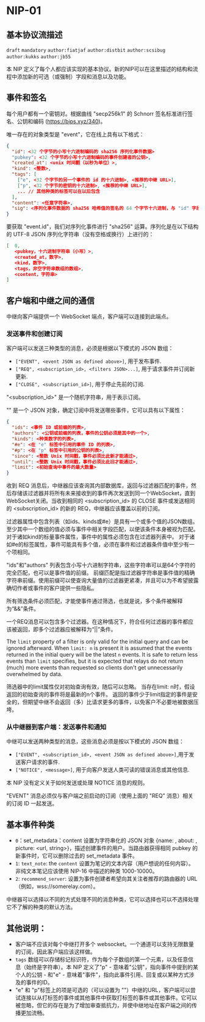 NIP-01
======

基本协议流描述
-------------------------------

`draft` `mandatory` `author:fiatjaf` `author:distbit` `author:scsibug` `author:kukks` `author:jb55`

本 NIP 定义了每个人都应该实现的基本协议。新的NIP可以在这里描述的结构和流程中添加新的可选（或强制）字段和消息以及功能。

## 事件和签名

每个用户都有一个密钥对。根据曲线 "secp256k1" 的 Schnorr 签名标准进行签名、公钥和编码 (https://bips.xyz/340)。

唯一存在的对象类型是 "event"，它在线上具有以下格式：

```json
{
  "id": <32 个字节的小写十六进制编码的 sha256 序列化事件数据>
  "pubkey": <32 个字节的小写十六进制编码的事件创建者的公钥>,
  "created_at": <unix 时间戳（以秒为单位）>,
  "kind": <整数>,
  "tags": [
    ["e", <32 个字节的另一个事件的 id 的十六进制>, <推荐的中继 URL>],
    ["p", <32 个字节的密钥的十六进制>, <推荐的中继 URL>],
    ... // 其他种类的标签可以在以后包含
  ],
  "content": <任意字符串>,
  "sig": <序列化事件数据的 sha256 哈希值的签名的 64 个字节十六进制，与 "id" 字段相同>
}

```

要获取 "event.id"，我们对序列化事件进行 "sha256" 运算。序列化是在以下结构的 UTF-8 JSON 序列化字符串（没有空格或换行）上进行的：

```json
[  0,
   <pubkey，十六进制字符串（小写）>,
   <created_at，数字>,
   <kind，数字>,
   <tags，非空字符串数组的数组>,
   <content，字符串>
]
```

## 客户端和中继之间的通信

中继向客户端提供一个 WebSocket 端点，客户端可以连接到此端点。

### 发送事件和创建订阅

客户端可以发送三种类型的消息，必须是根据以下模式的 JSON 数组：

  * `["EVENT", <event JSON as defined above>]`, 用于发布事件.
  * `["REQ", <subscription_id>, <filters JSON>...]`, 用于请求事件并订阅新更新.
  * `["CLOSE", <subscription_id>]`, 用于停止先前的订阅.


"<subscription_id>" 是一个随机字符串，用于表示订阅。

"<filters>" 是一个 JSON 对象，确定订阅中将发送哪些事件，它可以具有以下属性：


```json  
{
  "ids": <事件 ID 或前缀的列表>,
  "authors": <公钥或前缀的列表，事件的公钥必须是其中的一个>,
  "kinds": <种类数字的列表>,
  "#e": <在 "e" 标签中引用的事件 ID 的列表>,
  "#p": <在 "p" 标签中引用的公钥的列表>,
  "since": <整数 Unix 时间戳，事件必须比此新才能通过>,
  "until": <整数 Unix 时间戳，事件必须比此旧才能通过>,
  "limit": <初始查询中事件的最大数量>
}
```
  
收到 REQ 消息后，中继器应该查询其内部数据库，返回与过滤器匹配的事件，然后存储该过滤器并将所有未来接收到的事件再次发送到同一个WebSocket，直到WebSocket关闭。当收到相同的 <subscription_id> 的 CLOSE 事件或发送相同的 <subscription_id> 的新的 REQ，中继器应该覆盖以前的订阅。
  
过滤器属性中包含列表（如ids、kinds或#e）是具有一个或多个值的JSON数组。 至少其中一个数组的值必须与事件中相关字段匹配，以便该条件本身被视为匹配。 对于诸如kind的标量事件属性，事件中的属性必须包含在过滤器列表中。 对于诸如#e的标签属性，事件可能具有多个值，必须在事件和过滤器条件值中至少有一个项相同。


"ids"和"authors" 列表包含小写十六进制字符串，这些字符串可以是64个字符的完全匹配，也可以是事件值的前缀。 前缀匹配是指过滤器字符串是事件值的精确字符串前缀。使用前缀可以使查询大量值的过滤器更紧凑，并且可以为不希望披露确切作者或事件的客户提供一些隐私。

所有筛选条件必须匹配，才能使事件通过筛选，也就是说，多个条件被解释为“&&”条件。

一个REQ消息可以包含多个过滤器。在这种情况下，符合任何过滤器的事件都应该被返回，即多个过滤器应被解释为“||”条件。

The `limit` property of a filter is only valid for the initial query and can be ignored afterward. When `limit: n` is present it is assumed that the events returned in the initial query will be the latest `n` events. It is safe to return less events than `limit` specifies, but it is expected that relays do not return (much) more events than requested so clients don't get unnecessarily overwhelmed by data.

筛选器中的limit属性仅对初始查询有效，随后可以忽略。 当存在limit: n时，假设返回的初始查询的事件将是最新的n个事件。 返回的事件少于limit指定的事件是安全的，但期望中继不会返回（多）比请求更多的事件，以免客户不必要地被数据压垮。

### 从中继器到客户端：发送事件和通知

中继可以发送两种类型的消息，这些消息必须是按以下模式的 JSON 数组：

  * `["EVENT", <subscription_id>, <event JSON as defined above>]`,用于发送客户请求的事件.
  * `["NOTICE", <message>]`, 用于向客户发送人类可读的错误消息或其他信息.


本 NIP 没有定义关于如何发送或处理 NOTICE 消息的规则。

"EVENT" 消息必须仅与客户端之前启动的订阅（使用上面的 "REQ" 消息）相关的订阅 ID 一起发送。


## 基本事件种类

  - `0`：set_metadata：content 设置为字符串化的 JSON 对象 {name: <username>, about: <string>, picture: <url, string>}，描述创建事件的用户。当路由器获得相同 pubkey 的新事件时，它可以删除过去的 set_metadata 事件。
  - `1`: `text_note`: the `content` 设置为笔记的文本内容（用户想说的任何内容）。非纯文本笔记应该使用 NIP-16 中描述的种类 1000-10000。
  - `2`: `recommend_server`: 设置为事件创建者希望向其关注者推荐的路由器的 URL（例如，wss://somerelay.com）。

中继器可以选择以不同的方式处理不同的消息种类，它可以选择也可以不选择处理它不了解的种类的默认方法。

## 其他说明：

- 客户端不应该对每个中继打开多个 websocket。一个通道可以支持无限数量的订阅，因此客户端应该这样做。
- `tags` 数组可以存储标记标识符，作为每个子数组的第一个元素，以及任意信息（始终是字符串）。本 NIP 定义了"p" - 意味着"公钥"，指向事件中提到的某个人的公钥 - 和"e" - 意味着"事件"，指向此事件引用、回复或以某种方式涉及的事件的ID。
- "e" 和 "p"标签上的<recommended relay URL>项是可选的（可以设置为 ""）中继的URL，客户端可以尝试连接以从打标签的事件或其他事件中获取打标签的事件或其他事件。它可以被忽略，但它的存在是为了增加审查抵抗力，并使中继地址在客户端之间的传播更加流畅。
